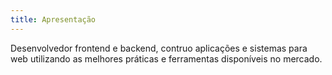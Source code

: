 ```yaml
---
title: Apresentação
---
```

Desenvolvedor frontend e backend, contruo aplicações e sistemas para web utilizando as melhores práticas e ferramentas disponíveis no mercado. 